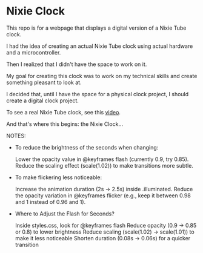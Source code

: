 # Nixie Clock

This repo is for a webpage that displays a digital version of a Nixie Tube clock.

I had the idea of creating an actual Nixie Tube clock using actual hardware and a microcontroller.

Then I realized that I didn't have the space to work on it.

My goal for creating this clock was to work on my technical skills and create something pleasant to look at.

I decided that, until I have the space for a physical clock project, I should create a digital clock project.

To see a real Nixie Tube clock, see this [video](https://www.youtube.com/watch?v=V1bPK1YQE60).

And that's where this begins: the Nixie Clock...

NOTES:

- To reduce the brightness of the seconds when changing:

  Lower the opacity value in @keyframes flash (currently 0.9, try 0.85).
  Reduce the scaling effect (scale(1.02)) to make transitions more subtle.

- To make flickering less noticeable:

  Increase the animation duration (2s → 2.5s) inside .illuminated.
  Reduce the opacity variation in @keyframes flicker (e.g., keep it between 0.98 and 1 instead of 0.96 and 1).

- Where to Adjust the Flash for Seconds?

  Inside styles.css, look for @keyframes flash
  Reduce opacity (0.9 → 0.85 or 0.8) to lower brightness
  Reduce scaling (scale(1.02) → scale(1.01)) to make it less noticeable
  Shorten duration (0.08s → 0.06s) for a quicker transition
